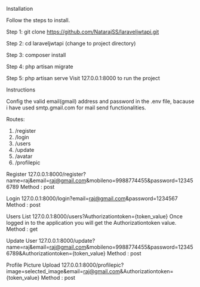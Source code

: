Installation

Follow the steps to install.

Step 1: git clone https://github.com/NatarajSS/laraveljwtapi.git

Step 2: cd laraveljwtapi (change to project directory)

Step 3: composer install

Step 4: php artisan migrate

Step 5: php artisan serve
Visit 127.0.0.1:8000 to run the project

Instructions

Config the valid email(gmail) address and password in the .env file, bacause i have used smtp.gmail.com for mail send functionalities.

Routes:
 1. /register
 2. /login
 3. /users
 4. /update
 5. /avatar
 6. /profilepic
 
Register 
127.0.0.1:8000/register?name=raj&email=raj@gmail.com&mobileno=9988774455&password=123456789
Method : post

Login
127.0.0.1:8000/login?email=raj@gmail.com&password=1234567
Method : post

Users List
127.0.0.1:8000/users?Authorizationtoken={token_value}
Once logged in to the application you will get the Authorizationtoken value.
Method : get

Update User
127.0.0.1:8000/update?name=raj&email=raj@gmail.com&mobileno=9988774455&password=123456789&Authorizationtoken={token_value}
Method : post

Profile Picture Upload
127.0.0.1:8000/profilepic?image=selected_image&email=raj@gmail.com&Authorizationtoken={token_value}
Method : post







